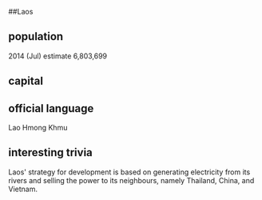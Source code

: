 ##Laos
## population
2014 (Jul) estimate 6,803,699

## capital

 
## official language
Lao 
Hmong 
Khmu


## interesting trivia
Laos' strategy for development is based on generating electricity from its rivers and selling the power to its neighbours, namely Thailand, China, and Vietnam.

